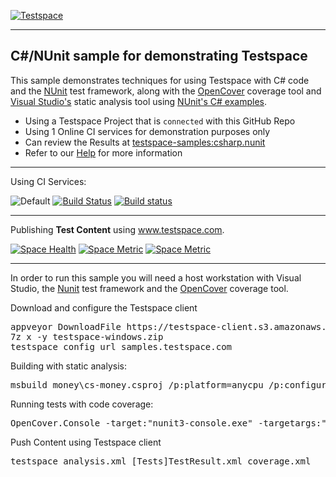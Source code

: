 [![Testspace](https://www.testspace.com/img/Testspace.png)](https://www.testspace.com)

***

## C#/NUnit sample for demonstrating Testspace

This sample demonstrates techniques for using Testspace with C# code and the [NUnit](http://nunit.org/) test framework, along with the [OpenCover](https://github.com/OpenCover/opencover) coverage tool and [Visual Studio's](https://msdn.microsoft.com/en-us/library/dd264939.aspx) static analysis tool using [NUnit's C# examples](https://github.com/nunit/nunit-csharp-samples).

  * Using a Testspace Project that is `connected` with this GitHub Repo
  * Using 1 Online CI services for demonstration purposes only
  * Can review the Results at [testspace-samples:csharp.nunit](https://samples.testspace.com/projects/testspace-samples:csharp.nunit)  
  * Refer to our [Help](https://help.testspace.com/) for more information

***
Using CI Services:

![Default](https://github.com/testspace-samples/csharp.nunit/workflows/Default/badge.svg?branch=master) [![Build Status](https://dev.azure.com/testspace-samples/csharp.nunit/_apis/build/status/testspace-samples.csharp.nunit?branchName=master)](https://dev.azure.com/testspace-samples/csharp.nunit/_build/latest?definitionId=3&branchName=master) [![Build status](https://ci.appveyor.com/api/projects/status/ar9a03m96h210kil/branch/master?svg=true)](https://ci.appveyor.com/project/Testspace-samples/csharp-nunit/branch/master)

***
Publishing **Test Content** using www.testspace.com.

[![Space Health](https://samples.testspace.com/spaces/822/badge?token=f69d3020d64d4e67db7983e06dfa58e40dad78b6)](https://samples.testspace.com/spaces/822 "Test Cases")
[![Space Metric](https://samples.testspace.com/spaces/822/metrics/807/badge?token=d1a8f3d6ac33fcf16b7551db665eef0fbb28d328)](https://samples.testspace.com/spaces/822/schema/Code%20Coverage "Code Coverage (sequences)")
[![Space Metric](https://samples.testspace.com/spaces/822/metrics/808/badge?token=91f58b9b056beadd479ccf587fcdf83046cba695)](https://samples.testspace.com/spaces/822/schema/Static%20Analysis "Static Analysis (issues)")

***

In order to run this sample you will need a host workstation with Visual Studio, the [Nunit](http://nunit.org/) test framework and the [OpenCover](https://github.com/OpenCover/opencover) coverage tool.

Download and configure the Testspace client 

<pre>
appveyor DownloadFile https://testspace-client.s3.amazonaws.com/testspace-windows.zip
7z x -y testspace-windows.zip
testspace config url samples.testspace.com
</pre>


Building with static analysis:

<pre>
msbuild money\cs-money.csproj /p:platform=anycpu /p:configuration=debug /p:runCodeAnalysis=true /p:codeanalysislogfile=..\analysis.xml
</pre>
Running tests with code coverage:

<pre>
OpenCover.Console -target:"nunit3-console.exe" -targetargs:"cs-money.dll" -output:"coverage.xml" -filter:"+[*]* -[*]*MoneyTest*" -register:user
</pre>

Push Content using Testspace client 

<pre>
testspace analysis.xml [Tests]TestResult.xml coverage.xml
</pre> 

